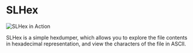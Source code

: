 # SLHex

![SLHex in Action](/images/slhex.jpg)

SLHex is a simple hexdumper, which allows you to explore the file contents in hexadecimal representation, and view the characters of the file in ASCII.
